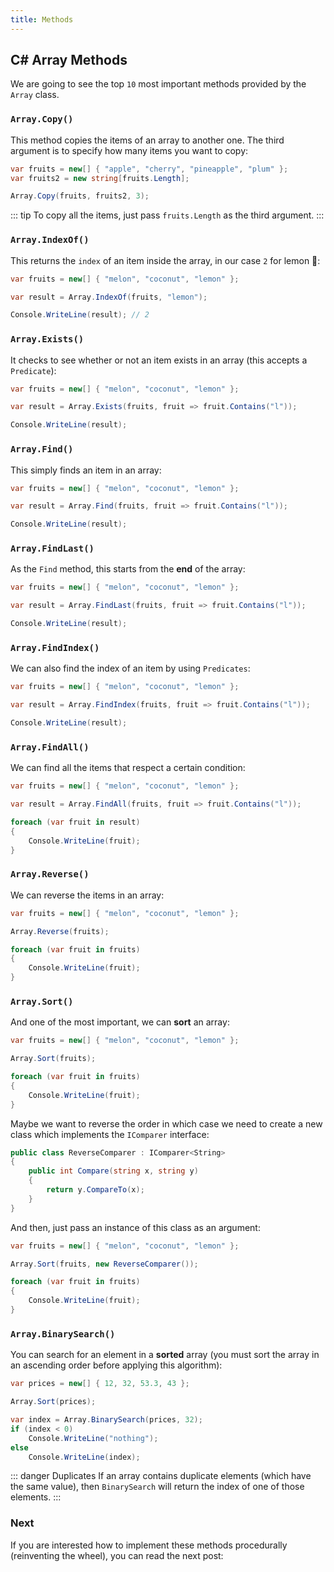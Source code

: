 ```yaml
---
title: Methods
---
```


## C# Array Methods
We are going to see the top `10` most important methods provided by the `Array` class.

### `Array.Copy()`
This method copies the items of an array to another one. The third argument is to specify how many items you want to copy:

``` csharp
var fruits = new[] { "apple", "cherry", "pineapple", "plum" };
var fruits2 = new string[fruits.Length];

Array.Copy(fruits, fruits2, 3);
```

::: tip
To copy all the items, just pass `fruits.Length` as the third argument.
:::


### `Array.IndexOf()`
This returns the `index` of an item inside the array, in our case `2` for lemon :lemon::

``` csharp
var fruits = new[] { "melon", "coconut", "lemon" };

var result = Array.IndexOf(fruits, "lemon");

Console.WriteLine(result); // 2
```

### `Array.Exists()`
It checks to see whether or not an item exists in an array (this accepts a `Predicate`):

``` csharp
var fruits = new[] { "melon", "coconut", "lemon" };

var result = Array.Exists(fruits, fruit => fruit.Contains("l"));

Console.WriteLine(result);
```

### `Array.Find()`
This simply finds an item in an array:

``` csharp
var fruits = new[] { "melon", "coconut", "lemon" };

var result = Array.Find(fruits, fruit => fruit.Contains("l"));

Console.WriteLine(result);
```

### `Array.FindLast()`
As the `Find` method, this starts from the **end** of the array:

``` csharp
var fruits = new[] { "melon", "coconut", "lemon" };

var result = Array.FindLast(fruits, fruit => fruit.Contains("l"));

Console.WriteLine(result);
```

### `Array.FindIndex()`
We can also find the index of an item by using `Predicates`:

``` csharp
var fruits = new[] { "melon", "coconut", "lemon" };

var result = Array.FindIndex(fruits, fruit => fruit.Contains("l"));

Console.WriteLine(result);
```

### `Array.FindAll()`
We can find all the items that respect a certain condition:

``` csharp
var fruits = new[] { "melon", "coconut", "lemon" };

var result = Array.FindAll(fruits, fruit => fruit.Contains("l"));

foreach (var fruit in result)
{
    Console.WriteLine(fruit);
}
```

### `Array.Reverse()`
We can reverse the items in an array:

``` csharp
var fruits = new[] { "melon", "coconut", "lemon" };

Array.Reverse(fruits);

foreach (var fruit in fruits)
{
    Console.WriteLine(fruit);
}
```

### `Array.Sort()`
And one of the most important, we can **sort** an array:

``` csharp
var fruits = new[] { "melon", "coconut", "lemon" };

Array.Sort(fruits);

foreach (var fruit in fruits)
{
    Console.WriteLine(fruit);
}
```

Maybe we want to reverse the order in which case we need to create a new class which implements the `IComparer` interface:
``` csharp
public class ReverseComparer : IComparer<String>
{
    public int Compare(string x, string y)
    {
        return y.CompareTo(x);
    }
}
```

And then, just pass an instance of this class as an argument:

``` csharp
var fruits = new[] { "melon", "coconut", "lemon" };

Array.Sort(fruits, new ReverseComparer());

foreach (var fruit in fruits)
{
    Console.WriteLine(fruit);
}
```

### `Array.BinarySearch()`
You can search for an element in a **sorted** array (you must sort the array in an ascending order before applying this algorithm):

``` csharp
var prices = new[] { 12, 32, 53.3, 43 };

Array.Sort(prices);

var index = Array.BinarySearch(prices, 32);
if (index < 0)
    Console.WriteLine("nothing");
else
    Console.WriteLine(index);
```

::: danger Duplicates
If an array contains duplicate elements (which have the same value), then `BinarySearch` will return the index of one of those elements.
:::


### Next
If you are interested how to implement these methods procedurally (reinventing the wheel), you can read the next post:

